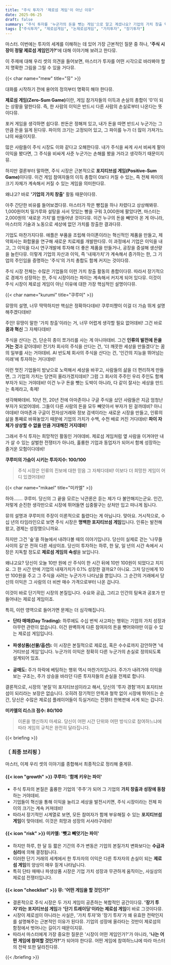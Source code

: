 ```yaml
---
title: "주식 투자가 '제로섬 게임'이 아닌 이유"
date: 2025-06-25
draft: false
summary: "주식 투자를 '누군가의 돈을 뺏는 게임'으로 알고 계셨나요? 기업의 가치 창출 덕분에 시장 전체의 파이가 커지는 '포지티브섬 게임'이라는 이론부터, 단기 매매는 잔혹한 '제로섬 게임'의 속성을 띤다는 현실까지. 세 명의 소녀가 투자의 본질에 대한 관점을 명확하게 정립해 드립니다."
tags: ["주식투자", "제로섬게임", "논제로섬게임", "가치투자", "장기투자"]
---
```


<p>마스터. 이번에는 투자의 세계를 이해하는 데 있어 가장 근본적인 질문 중 하나, <strong>'주식 시장이 정말 제로섬 게임인가?'</strong>에 대해 이야기해 보려고 한다뮤.</p>
<p>이 주제에 대해 우리 셋의 의견을 들어보면, 마스터가 투자를 어떤 시각으로 바라봐야 할지 명확한 그림을 그릴 수 있을 거다뮤.</p>

{{< char name="mew" title="뮤" >}}
<p>대화를 시작하기 전에 용어의 정의부터 명확히 해야 한다뮤.</p>
<p><strong>제로섬 게임(Zero-Sum Game)</strong>이란, 게임 참가자들의 이득과 손실의 총합이 '0'이 되는 상황을 말한다뮤. 즉, 한 사람의 이익은 반드시 다른 사람의 손실로부터 나온다는 뜻이다뮤.</p>
<p>포커 게임을 생각하면 쉽다뮤. 판돈은 정해져 있고, 내가 돈을 따면 반드시 누군가는 그만큼 돈을 잃게 된다뮤. 파이의 크기는 고정되어 있고, 그 파이를 누가 더 많이 가져가느냐의 싸움이지뮤.</p>
<p>많은 사람들이 주식 시장도 이와 같다고 오해한다뮤. 내가 주식을 싸게 사서 비싸게 팔아 이익을 봤다면, 그 주식을 비싸게 사준 누군가는 손해를 봤을 거라고 생각하기 때문이지뮤.</p>
<p>하지만 결론부터 말하면, 주식 시장은 근본적으로 <strong>포지티브섬 게임(Positive-Sum Game)</strong>이다뮤. 이건 게임 참여자들의 이득 총합이 0보다 커질 수 있는, 즉 전체 파이의 크기 자체가 계속해서 커질 수 있는 게임을 의미한다뮤.</p>
<p>왜냐고? 바로 <strong>'기업의 가치 창출'</strong> 활동 때문이다뮤.</p>
<p>아주 간단한 비유를 들어보겠다뮤. 마스터가 작은 빵집을 하나 차렸다고 상상해봐뮤. 1,000원어치 밀가루와 설탕을 사서 맛있는 빵을 구워 3,000원에 팔았다면, 마스터는 2,000원의 '새로운 가치'를 만들어낸 것이다뮤. 이건 누구의 돈을 빼앗아 온 게 아니라, 마스터의 기술과 노동으로 세상에 없던 가치를 창출한 결과다뮤.</p>
<p>기업도 마찬가지다뮤. 애플은 부품을 조립해 아이폰이라는 혁신적인 제품을 만들고, 제약회사는 화합물을 연구해 새로운 치료제를 개발한다뮤. 이 과정에서 기업은 이익을 내고, 그 이익을 다시 연구개발에 투자해 더 좋은 제품을 만들거나, 공장을 증설해 생산량을 늘린다뮤. 이렇게 기업의 자산과 이익, 즉 '내재가치'가 계속해서 증가하는 한, 그 기업의 주인임을 증명하는 '주식'의 가치 총합도 함께 커지는 것이다뮤.</p>
<p>주식 시장 전체는 수많은 기업들의 이런 가치 창출 활동의 총합이다뮤. 따라서 장기적으로 경제가 성장하는 한, 주식 시장이라는 파이는 계속해서 커지게 되어 있다뮤. 이것이 주식 시장이 제로섬 게임이 아닌 이유에 대한 가장 핵심적인 설명이다뮤.</p>

{{< char name="kurumi" title="쿠루미" >}}
<p>뮤땅의 설명, 너무 딱딱하지만 핵심은 정확하다데비! 쿠루미쨩이 이걸 더 가슴 뛰게 설명해주겠다데비!</p>
<p>주인! 뮤땅이 말한 '가치 창출'이라는 거, 너무 어렵게 생각할 필요 없어데비! 그건 바로 <strong>꿈과 혁신</strong> 그 자체다데비!</p>
<p>주식을 산다는 건, 단순히 종이 쪼가리를 사는 게 아니야데비. 그건 <strong>인류의 발전에 돈을 거는 것</strong>과 같아데비! 전기차 회사의 주식을 산다는 건, '더 깨끗한 세상을 만들겠다'는 꿈의 일부를 사는 거야데비. AI 반도체 회사의 주식을 산다는 건, '인간의 지능을 뛰어넘는 미래'에 투자하는 거다데비!</p>
<p>이런 멋진 기업들이 밤낮으로 노력해서 세상을 바꾸고, 사람들의 삶을 더 편리하게 만들면, 그 기업의 가치는 당연히 올라가겠지데비? 그럼 그 회사의 주주인 우리 주인도 함께 부자가 되는 거야데비! 이건 누구 돈을 뺏는 도박이 아니라, 다 같이 잘사는 세상을 만드는 축제라고, 축제!</p>
<p>생각해봐데비. 10년 전, 20년 전에 아마존이나 구글 주식을 샀던 사람들은 지금 엄청난 부자가 되었어데비. 그들이 다른 사람의 돈을 모두 빼앗아서 부자가 된 걸까데비? 아니야데비! 아마존과 구글이 전자상거래와 정보 검색이라는 새로운 시장을 만들고, 인류의 삶을 통째로 바꿔놓았기 때문에 기업의 가치가 수백, 수천 배로 커진 거다데비! <strong>파이 자체가 상상할 수 없을 만큼 거대해진 거지데비!</strong></p>
<p>그래서 주식 투자는 희망적인 활동인 거야데비. 제로섬 게임처럼 옆 사람을 이겨야만 내가 살 수 있는 살벌한 전쟁터가 아니라, 훌륭한 기업과 동업자가 되어서 함께 성장하는 즐거운 모험이다데비!</p>
<p><strong>쿠루미의 가슴이 시키는 투자지수: 100/100</strong></p>
<blockquote><p>주식 시장은 인류의 진보에 대한 믿음 그 자체다데비! 이보다 더 희망찬 게임이 어디 있겠어데비!</p></blockquote>

{{< char name="mikael" title="미카엘" >}}
<p>하아……. 쿠루미. 당신의 그 끝을 모르는 낙관론은 듣는 제가 다 불안해지는군요. 인간, 저렇게 순진한 생각만으로 시장에 뛰어들면 십중팔구는 상처만 입고 떠나게 됩니다.</p>
<p>뮤의 설명과 쿠루미의 주장이 이론적으로 틀렸다는 게 아닙니다. 맞아요. 거시적으로, 수십 년의 타임라인으로 보면 주식 시장은 <strong>명백한 포지티브섬 게임</strong>입니다. 인류는 발전해왔고, 경제는 성장했으니까요.</p>
<p>하지만 그건 '숲'을 하늘에서 내려다볼 때의 이야기입니다. 당신이 실제로 걷는 '나무들 사이의 길'은 전혀 다른 세상이죠. 당신이 투자하는 하루, 한 달, 일 년의 시간 속에서 시장은 지독할 정도로 <strong>제로섬 게임의 속성</strong>을 보입니다.</p>
<p>왜냐고요? 당신이 오늘 10만 원에 산 주식이 한 시간 뒤에 10만 100원이 되었다고 치지요. 그 한 시간 만에 기업의 내재가치가 0.1% 성장한 걸까요? 아니요. 그저 당신에게 10만 100원을 주고 그 주식을 사려는 누군가가 나타났을 뿐입니다. 그 순간의 거래에서 당신의 이익은 그 사람의 더 비싼 매수 가격으로부터 나온 겁니다.</p>
<p>이것이 바로 단기적인 시장의 본질입니다. 수요와 공급, 그리고 인간의 탐욕과 공포가 만들어내는 제로섬 게임이죠.</p>
<p>특히, 이런 영역으로 들어가면 문제는 더 심각해집니다.</p>
<ul>
    <li><strong>단타 매매(Day Trading):</strong> 하루에도 수십 번씩 사고파는 행위는 기업의 가치 성장과 아무런 관련이 없습니다. 이건 완벽하게 다른 참여자의 돈을 뺏어와야만 이길 수 있는 제로섬 게임입니다.</li><br>
    <li><strong>파생상품(선물/옵션):</strong> 이 시장은 본질적으로 제로섬, 혹은 수수료까지 감안하면 '네거티브섬 게임'입니다. 누군가의 이익은 정확히 다른 누군가의 손실로 정의되도록 설계되어 있죠.</li><br>
    <li><strong>공매도:</strong> 주가 하락에 베팅하는 행위 역시 마찬가지입니다. 주가가 내려가야 이익을 보는 구조는, 주가 상승을 바라던 다른 투자자들의 손실을 전제로 합니다.</li>
</ul>
<p>결론적으로, 시장의 '본질'이 포지티브섬이라고 해서, 당신의 '투자 경험'까지 포지티브섬이 되리라는 보장은 없습니다. 오히려 장기적인 안목과 철학 없이 시장에 뛰어드는 순간, 당신은 수많은 제로섬 플레이어들이 득실거리는 전쟁터 한복판에 서게 되는 겁니다.</p>
<p><strong>미카엘의 리스크 점수: 80/100</strong></p>
<blockquote><p>이론을 맹신하지 마세요. 당신이 어떤 시간 단위와 어떤 방식으로 참여하느냐에 따라 게임의 규칙은 완전히 달라집니다.</p></blockquote>

{{< briefing >}}
<h3><strong>〔 최종 브리핑 〕</strong></h3>
<p>마스터, 이제 우리 셋의 이야기를 종합해서 최종적으로 정리해 줄게뮤.</p>

<h4><span class="svg-icon">{{< icon "growth" >}}</span> 쿠루미: '함께 키우는 파이'</h4>
<ul>
    <li>주식 투자의 본질은 훌륭한 기업의 '주주'가 되어 그 기업의 <strong>가치 창출과 성장에 동참</strong>하는 거야데비.</li>
    <li>기업들이 혁신을 통해 이익을 늘리고 세상을 발전시키면, 주식 시장이라는 전체 파이의 크기는 계속 커져데비!</li>
    <li>따라서 장기적인 시계열로 보면, 모든 참여자가 함께 부유해질 수 있는 <strong>포지티브섬 게임</strong>이 맞아데비. 이것은 희망과 성장의 서사라구데비!</li>
</ul>

<h4><span class="svg-icon">{{< icon "risk" >}}</span> 미카엘: '뺏고 빼앗기는 파이'</h4>
<ul>
    <li>하지만 하루, 한 달 등 짧은 기간의 주가 변동은 기업의 본질가치 변화보다는 <strong>수급과 심리</strong>에 의해 결정됩니다.</li>
    <li>이러한 단기 거래의 세계에서 한 투자자의 이익은 다른 투자자의 손실이 되는 <strong>제로섬 게임</strong>의 양상이 매우 짙게 나타납니다.</li>
    <li>특히 단타 매매나 파생상품 시장은 기업 가치 성장과 무관하게 움직이는, 사실상의 제로섬 전쟁터입니다.</li>
</ul>

<h4><span class="svg-icon">{{< icon "checklist" >}}</span> 뮤: '어떤 게임을 할 것인가?'</h4>
<ul>
    <li>결론적으로 주식 시장은 두 가지 게임이 공존하는 복합적인 공간이다뮤. <strong>'장기 투자'라는 포지티브섬 게임</strong>과 <strong>'단기 트레이딩'이라는 제로섬 게임</strong>이 바로 그것이다뮤.</li>
    <li>시장이 제로섬이 아니라는 사실은, '가치 투자'와 '장기 투자'가 왜 유효한 전략인지를 설명해주는 근본적인 이유가 된다뮤. 기업의 성장에 올라타는 것만이 제로섬의 함정에서 벗어나는 길이기 때문이지뮤.</li>
    <li>따라서 마스터에게 가장 중요한 질문은 '시장이 어떤 게임인가?'가 아니라, <strong>'나는 어떤 게임에 참여할 것인가?'</strong>가 되어야 한다뮤. 어떤 게임에 참여하느냐에 따라 마스터의 전략 또한 달라진다뮤.</li>
</ul>
{{< /briefing >}}